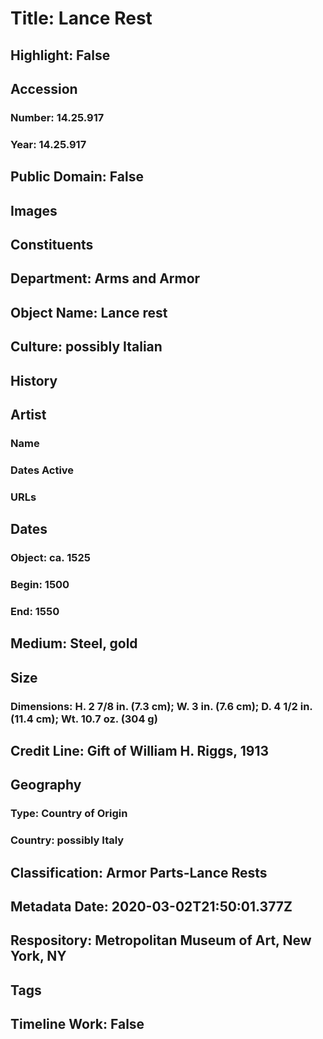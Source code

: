 # Title: Lance Rest
## Highlight: False
## Accession
### Number: 14.25.917
### Year: 14.25.917
## Public Domain: False
## Images
## Constituents
## Department: Arms and Armor
## Object Name: Lance rest
## Culture: possibly Italian
## History
## Artist
### Name
### Dates Active
### URLs
## Dates
### Object: ca. 1525
### Begin: 1500
### End: 1550
## Medium: Steel, gold
## Size
### Dimensions: H. 2 7/8 in. (7.3 cm); W. 3 in. (7.6 cm); D. 4 1/2 in. (11.4 cm); Wt. 10.7 oz. (304 g)
## Credit Line: Gift of William H. Riggs, 1913
## Geography
### Type: Country of Origin
### Country: possibly Italy
## Classification: Armor Parts-Lance Rests
## Metadata Date: 2020-03-02T21:50:01.377Z
## Respository: Metropolitan Museum of Art, New York, NY
## Tags
## Timeline Work: False